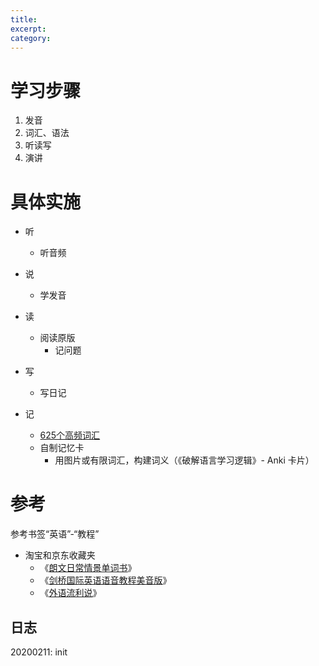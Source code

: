 ```yaml
---
title: 
excerpt: 
category: 
---
```


# 学习步骤

1. 发音
2. 词汇、语法
3. 听读写
4. 演讲

# 具体实施

- 听
  - 听音频

- 说
  - 学发音

- 读
  - 阅读原版
    - 记问题

- 写
  - 写日记
- 记
  - [625个高频词汇](https://blog.fluent-forever.com/base-vocabulary-list/)
  - 自制记忆卡
    - 用图片或有限词汇，构建词义（《破解语言学习逻辑》- Anki 卡片）

# 参考

参考书签“英语”-“教程”

- 淘宝和京东收藏夹
  - 《[朗文日常情景单词书](https://detail.tmall.com/item.htm?id=567856189567)》
  - 《[剑桥国际英语语音教程美音版](https://detail.tmall.com/item.htm?id=537028684204)》
  - 《[外语流利说](https://item.taobao.com/item.htm?id=610254114821)》

## 日志

20200211: init